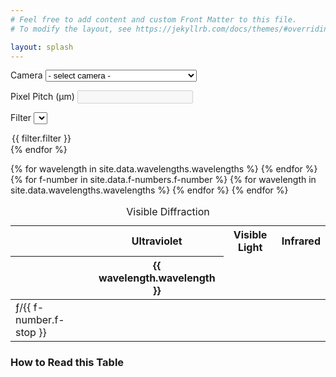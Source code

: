 ```yaml
---
# Feel free to add content and custom Front Matter to this file.
# To modify the layout, see https://jekyllrb.com/docs/themes/#overriding-theme-defaults

layout: splash
---
```


<form>
<label for="camera">Camera</label>
<select name="camera" id="camera" onchange="updatePitch()">
  <option value="">- select camera -</option>
  {% for camera in site.data.cameras.cameras %}
  <option value="{{ camera.pitch }}">{{ camera.make }} {{ camera.model }}</option>
  {% endfor %}
</select>

<label for="pitch">Pixel Pitch (μm)</label>
<input type="text" id="pitch" name="pitch" disabled>

<label for="filter">Filter</label>
<select name="filter" id="filter" onchange="updateFilter(this)">
  {% for filter in site.data.filters.filters %}
  <option value="{{ filter.wavelengths }}">{{ filter.filter }}</option>
  {% endfor %}
</select>

</form>

<table id="diff-table">
<caption>Visible Diffraction</caption>
<colgroup>
    <col span="1">
    <col span="11">
</colgroup>
<thead>
  <tr>
    <th></th>
    <th colspan="2" id="uv">Ultraviolet</th>
    <th colspan="5" id="visible">Visible Light</th>
    <th colspan="4" id="ir">Infrared</th>
  </tr>
  <tr>
    <th></th>
    {% for wavelength in site.data.wavelengths.wavelengths %}
      <th id="w{{ wavelength.wavelength }}">{{ wavelength.wavelength }}</th>
    {% endfor %}
  </tr>
</thead>
<tbody>
  {% for f-number in site.data.f-numbers.f-number %}
    <tr><td>ƒ/{{ f-number.f-stop }}</td>
    {% for wavelength in site.data.wavelengths.wavelengths %}
      <td id="{{ f-number.f-stop }}-{{ wavelength.wavelength }}" class="w{{ wavelength.wavelength }}"></td>
    {% endfor %}
    </tr>
  {% endfor %}
</tbody>
</table>

### How to Read this Table